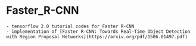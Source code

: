 # Faster_R-CNN

    - tensorflow 2.0 tutorial codes for Faster R-CNN
    - implementation of [Faster R-CNN: Towards Real-Time Object Detection with Region Proposal Networks](https://arxiv.org/pdf/1506.01497.pdf)
